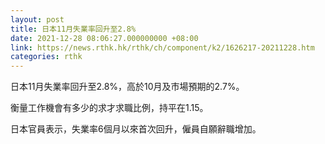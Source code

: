 ```yaml
---
layout: post
title: 日本11月失業率回升至2.8%
date: 2021-12-28 08:06:27.000000000 +08:00
link: https://news.rthk.hk/rthk/ch/component/k2/1626217-20211228.htm
categories: rthk
---
```


日本11月失業率回升至2.8%，高於10月及市場預期的2.7%。

衡量工作機會有多少的求才求職比例，持平在1.15。

日本官員表示，失業率6個月以來首次回升，僱員自願辭職增加。
